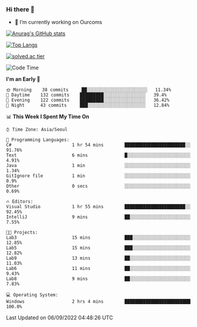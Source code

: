 ### Hi there 👋

- 🔭 I’m currently working on Ourcoms

<!--
**Rhange/Rhange** is a ✨ _special_ ✨ repository because its `README.md` (this file) appears on your GitHub profile.

Here are some ideas to get you started:

- 🌱 I’m currently learning ...
- 👯 I’m looking to collaborate on ...
- 🤔 I’m looking for help with ...
- 💬 Ask me about ...
- 📫 How to reach me: ...
- 😄 Pronouns: ...
- ⚡ Fun fact: ...
-->

[![Anurag's GitHub stats](https://github-readme-stats.vercel.app/api?username=rhange&show_icons=true&theme=gruvbox)](https://github.com/anuraghazra/github-readme-stats)

[![Top Langs](https://github-readme-stats.vercel.app/api/top-langs/?username=rhange&layout=compact&theme=gruvbox)](https://github.com/anuraghazra/github-readme-stats)

[![solved.ac tier](http://mazassumnida.wtf/api/generate_badge?boj=rhange0511)](https://solved.ac/rhange0511)

  <!--START_SECTION:waka-->
![Code Time](http://img.shields.io/badge/Code%20Time-526%20hrs%2034%20mins-blue)

**I'm an Early 🐤** 

```text
🌞 Morning    38 commits     ██░░░░░░░░░░░░░░░░░░░░░░░   11.34% 
🌆 Daytime    132 commits    █████████░░░░░░░░░░░░░░░░   39.4% 
🌃 Evening    122 commits    █████████░░░░░░░░░░░░░░░░   36.42% 
🌙 Night      43 commits     ███░░░░░░░░░░░░░░░░░░░░░░   12.84%

```


📊 **This Week I Spent My Time On** 

```text
⌚︎ Time Zone: Asia/Seoul

💬 Programming Languages: 
C#                       1 hr 54 mins        ███████████████████████░░   91.76% 
Text                     6 mins              █░░░░░░░░░░░░░░░░░░░░░░░░   4.91% 
Java                     1 min               ░░░░░░░░░░░░░░░░░░░░░░░░░   1.34% 
GitIgnore file           1 min               ░░░░░░░░░░░░░░░░░░░░░░░░░   0.9% 
Other                    0 secs              ░░░░░░░░░░░░░░░░░░░░░░░░░   0.69%

🔥 Editors: 
Visual Studio            1 hr 55 mins        ███████████████████████░░   92.45% 
IntelliJ                 9 mins              ██░░░░░░░░░░░░░░░░░░░░░░░   7.55%

🐱‍💻 Projects: 
Lab3                     15 mins             ███░░░░░░░░░░░░░░░░░░░░░░   12.85% 
Lab5                     15 mins             ███░░░░░░░░░░░░░░░░░░░░░░   12.82% 
Lab9                     13 mins             ██░░░░░░░░░░░░░░░░░░░░░░░   11.03% 
Lab6                     11 mins             ██░░░░░░░░░░░░░░░░░░░░░░░   9.43% 
Lab8                     9 mins              ██░░░░░░░░░░░░░░░░░░░░░░░   7.83%

💻 Operating System: 
Windows                  2 hrs 4 mins        █████████████████████████   100.0%

```


 Last Updated on 06/09/2022 04:48:26 UTC
<!--END_SECTION:waka-->
